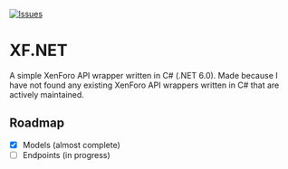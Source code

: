 [![Issues](https://img.shields.io/github/issues/ivan-ristovic/XF.NET.svg)](https://github.com/ivan-ristovic/XF.NET/issues)

# XF.NET

A simple XenForo API wrapper written in C# (.NET 6.0). Made because I have not found any existing XenForo API wrappers written in C# that are actively maintained.

## Roadmap
- [x] Models (almost complete)
- [ ] Endpoints (in progress)
